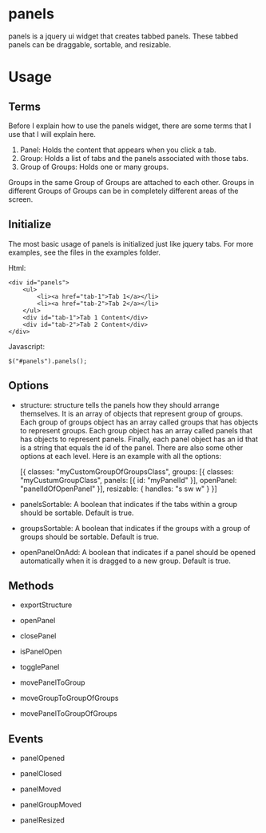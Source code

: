 panels
======

panels is a jquery ui widget that creates tabbed panels. These tabbed panels can be draggable, sortable, and resizable.

Usage
=====
Terms
-----
Before I explain how to use the panels widget, there are some terms that I use that I will explain here.

1. Panel: Holds the content that appears when you click a tab.
2. Group: Holds a list of tabs and the panels associated with those tabs.
3. Group of Groups: Holds one or many groups.

Groups in the same Group of Groups are attached to each other. Groups in different Groups of Groups can be
in completely different areas of the screen.

Initialize
----------
The most basic usage of panels is initialized just like jquery tabs. For more examples,
see the files in the examples folder.

Html:

    <div id="panels">
    	<ul>
    		<li><a href="tab-1">Tab 1</a></li>
    		<li><a href="tab-2">Tab 2</a></li>
    	</ul>
    	<div id="tab-1">Tab 1 Content</div>
    	<div id="tab-2">Tab 2 Content</div>
    </div>
    
Javascript:

    $("#panels").panels();

Options
-------
* structure:
structure tells the panels how they should arrange themselves. It is an array of objects
that represent group of groups. Each group of groups object has an array called groups
that has objects to represent groups. Each group object has an array called panels that
has objects to represent panels. Finally, each panel object has an id that is a string
that equals the id of the panel. There are also some other options at each level. Here is
an example with all the options:

    [{
    	classes: "myCustomGroupOfGroupsClass",
    	groups: [{
    		classes: "myCustumGroupClass",
    		panels: [{
    			id: "myPanelId"
    		}],
    		openPanel: "panelIdOfOpenPanel"
    	}],
    	resizable: {
    		handles: "s sw w"
    	}
    }]
    

* panelsSortable:
A boolean that indicates if the tabs within a group should be sortable. Default is true.

* groupsSortable:
A boolean that indicates if the groups with a group of groups should be sortable. Default is true.

* openPanelOnAdd:
A boolean that indicates if a panel should be opened automatically when it is dragged to a new group. Default is true.

Methods
-------
* exportStructure

* openPanel

* closePanel

* isPanelOpen

* togglePanel

* movePanelToGroup

* moveGroupToGroupOfGroups

* movePanelToGroupOfGroups

Events
------
* panelOpened

* panelClosed

* panelMoved

* panelGroupMoved

* panelResized